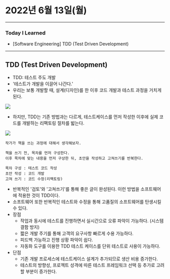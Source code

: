 # 2022년 6월 13일(월)

---

### Today I Learned

- [Software Engineering] TDD (Test Driven Development)

---

##  TDD (Test Driven Development)

- TDD: 테스트 주도 개발 
- '테스트가 개발을 이끌어 나간다.'
- 우리는 보통 개발할 때, 설계(디자인)를 한 이후 코드 개발과 테스트 과정을 거치게 된다.

![](https://camo.githubusercontent.com/007a4ba64de9da197dad4b61fb47fdd741b7a917/68747470733a2f2f6d626c6f677468756d622d7068696e662e707374617469632e6e65742f4d6a41784e7a41324d6a68664d5455302f4d4441784e446b344e6a41324e5441794e6a55322e7a4b4768355a755967546f547a3670316c57674d435f58623330693775553836596830304e325872704d77672e3862335839634353365f696a7a577958456951466f6d6273574d314a38466c55394c6851326a306e616e6f672e504e472e73757265736f6674746563682f696d6167652e706e673f747970653d77383030)

- 하지만, TDD는 기존 방법과는 다르게, 테스트케이스를 먼저 작성한 이후에 실제 코드를 개발하는 리팩토링 절차를 밟는다.

![](https://camo.githubusercontent.com/6597fa05836444beab3afcbc7e8fbe59244bff8f/68747470733a2f2f6d626c6f677468756d622d7068696e662e707374617469632e6e65742f4d6a41784e7a41324d6a68664d6a45332f4d4441784e446b344e6a41324e5445784e4467772e667038584639795f5f4b7a37356e3836786b6e495044746854486a3961385130386f63494a49714d523641672e32346a4a615f385f5430516a3034503632465a6263687174386f544e584746534c5549747a4d5039357338672e504e472e73757265736f6674746563682f696d6167652e706e673f747970653d77383030)

```
작가가 책을 쓰는 과정에 대해서 생각해보자.

책을 쓰기 전, 목차를 먼저 구성한다.
이후 목차에 맞는 내용을 먼저 구상한 뒤, 초안을 작성하고 고쳐쓰기를 반복한다.

목차 구성 : 테스트 코드 작성
초안 작성 : 코드 개발
고쳐 쓰기 : 코드 수정(리팩토링)
```

- 반복적인 '검토'와 '고쳐쓰기'를 통해 좋은 글이 완성된다. 이런 방법을 소프트웨어에 적용한 것이 TDD이다.
- 소프트웨어 또한 반복적인 테스트와 수정을 통해 고품질의 소프트웨어를 탄생시킬 수 있다.
- 장점 
  - 작업과 동시에 테스트를 진행하면서 실시간으로 오류 파악이 가능하다. (시스템 결함 방지)
  - 짧은 개발 주기를 통해 고객의 요구사항 빠르게 수용 가능하다.
  - 피드백 가능하고 진행 상황 파악이 쉽다.
  - 자동화 도구를 이용한 TDD 테스트 케이스를 단위 테스트로 사용이 가능하다.
- 단점
  - 기존 개발 프로세스에 테스트케이스 설계가 추가되므로 생산 비용 증가한다.
  - 테스트의 방향성, 프로젝트 성격에 따른 테스트 프레임워크 선택 등 추가로 고려할 부분이 증가한다.